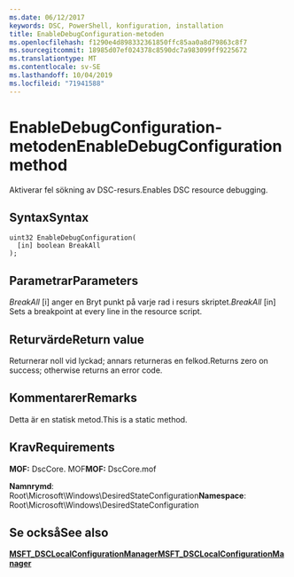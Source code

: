 ```yaml
---
ms.date: 06/12/2017
keywords: DSC, PowerShell, konfiguration, installation
title: EnableDebugConfiguration-metoden
ms.openlocfilehash: f1290e4d898332361850ffc85aa0a8d79863c8f7
ms.sourcegitcommit: 18985d07ef024378c8590dc7a983099ff9225672
ms.translationtype: MT
ms.contentlocale: sv-SE
ms.lasthandoff: 10/04/2019
ms.locfileid: "71941588"
---
```

# <a name="enabledebugconfiguration-method"></a><span data-ttu-id="23183-103">EnableDebugConfiguration-metoden</span><span class="sxs-lookup"><span data-stu-id="23183-103">EnableDebugConfiguration method</span></span>

<span data-ttu-id="23183-104">Aktiverar fel sökning av DSC-resurs.</span><span class="sxs-lookup"><span data-stu-id="23183-104">Enables DSC resource debugging.</span></span>

## <a name="syntax"></a><span data-ttu-id="23183-105">Syntax</span><span class="sxs-lookup"><span data-stu-id="23183-105">Syntax</span></span>

```mof
uint32 EnableDebugConfiguration(
  [in] boolean BreakAll
);
```

## <a name="parameters"></a><span data-ttu-id="23183-106">Parametrar</span><span class="sxs-lookup"><span data-stu-id="23183-106">Parameters</span></span>

<span data-ttu-id="23183-107">*BreakAll* \[i\] anger en Bryt punkt på varje rad i resurs skriptet.</span><span class="sxs-lookup"><span data-stu-id="23183-107">*BreakAll* \[in\] Sets a breakpoint at every line in the resource script.</span></span>

## <a name="return-value"></a><span data-ttu-id="23183-108">Returvärde</span><span class="sxs-lookup"><span data-stu-id="23183-108">Return value</span></span>

<span data-ttu-id="23183-109">Returnerar noll vid lyckad; annars returneras en felkod.</span><span class="sxs-lookup"><span data-stu-id="23183-109">Returns zero on success; otherwise returns an error code.</span></span>

## <a name="remarks"></a><span data-ttu-id="23183-110">Kommentarer</span><span class="sxs-lookup"><span data-stu-id="23183-110">Remarks</span></span>

<span data-ttu-id="23183-111">Detta är en statisk metod.</span><span class="sxs-lookup"><span data-stu-id="23183-111">This is a static method.</span></span>

## <a name="requirements"></a><span data-ttu-id="23183-112">Krav</span><span class="sxs-lookup"><span data-stu-id="23183-112">Requirements</span></span>

<span data-ttu-id="23183-113">**MOF:** DscCore. MOF</span><span class="sxs-lookup"><span data-stu-id="23183-113">**MOF:** DscCore.mof</span></span>

<span data-ttu-id="23183-114">**Namnrymd**: Root\Microsoft\Windows\DesiredStateConfiguration</span><span class="sxs-lookup"><span data-stu-id="23183-114">**Namespace**: Root\Microsoft\Windows\DesiredStateConfiguration</span></span>

## <a name="see-also"></a><span data-ttu-id="23183-115">Se också</span><span class="sxs-lookup"><span data-stu-id="23183-115">See also</span></span>

[<span data-ttu-id="23183-116">**MSFT_DSCLocalConfigurationManager**</span><span class="sxs-lookup"><span data-stu-id="23183-116">**MSFT_DSCLocalConfigurationManager**</span></span>](msft-dsclocalconfigurationmanager.md)
